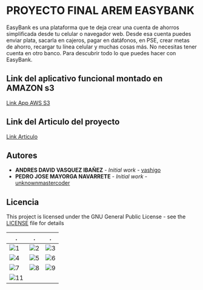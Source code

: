 # PROYECTO FINAL AREM EASYBANK

 EasyBank es una plataforma que te deja crear una cuenta de ahorros simplificada desde tu celular o navegador web. Desde esa cuenta puedes enviar plata, sacarla en cajeros, pagar en datáfonos, en PSE, crear metas de ahorro, recargar tu línea celular y muchas cosas más. No necesitas tener cuenta en otro banco. Para descubrir todo lo que puedes hacer con EasyBank.

## Link del aplicativo funcional montado en AMAZON s3
 [Link App AWS S3](http://appeasybank.s3-website-us-west-2.amazonaws.com/lite/signup.html)
 
## Link del Articulo del proyecto
 [Link Articulo](https://docs.google.com/document/d/1FeRlfBMtiEHMyl7nXBI0excvgZAwu_5BgjrkK0MrXWI/edit?usp=sharing)
   
## Autores
 * **ANDRES DAVID VASQUEZ IBAÑEZ** - *Initial work* - [vashigo](https://github.com/vashigo)
 * **PEDRO JOSE MAYORGA NAVARRETE** - *Initial work* - [unknownmastercoder](https://github.com/unknownmastercoder)
 
## Licencia
 This project is licensed under the GNU General Public License - see the [LICENSE](LICENSE) file for details
 
. | . | .
------------ | ------------- | ------------- 
![1](https://user-images.githubusercontent.com/26507566/49767017-f4669600-fca4-11e8-8c96-d435c9a8764c.png) | ![2](https://user-images.githubusercontent.com/26507566/49767018-f4669600-fca4-11e8-928e-7208e6cdc62b.png) | ![3](https://user-images.githubusercontent.com/26507566/49767019-f4ff2c80-fca4-11e8-9460-d4f65ec827a1.png)
![4](https://user-images.githubusercontent.com/26507566/49767020-f4ff2c80-fca4-11e8-80da-18c2a4cbdc07.png) | ![5](https://user-images.githubusercontent.com/26507566/49767021-f4ff2c80-fca4-11e8-9563-1d3ca2be43da.png) | ![6](https://user-images.githubusercontent.com/26507566/49767022-f4ff2c80-fca4-11e8-819d-5cd0cf735eba.png)
![7](https://user-images.githubusercontent.com/26507566/49767024-f4ff2c80-fca4-11e8-8b77-02a5e1130b0e.png) | ![8](https://user-images.githubusercontent.com/26507566/49767025-f4ff2c80-fca4-11e8-9f2f-a332802541e9.png) | ![9](https://user-images.githubusercontent.com/26507566/49767026-f597c300-fca4-11e8-878d-5e97a0734c23.png) | ![10](https://user-images.githubusercontent.com/26507566/49767027-f597c300-fca4-11e8-8d72-430e775480e9.png)
![11](https://user-images.githubusercontent.com/26507566/49767028-f597c300-fca4-11e8-95c1-a315ab8530d3.png) | |
